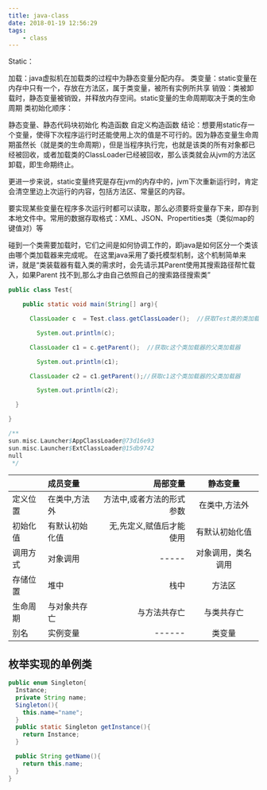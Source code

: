 ```yaml
---
title: java-class
date: 2018-01-19 12:56:29
tags:
    - class 
---
```


Static：

加载：java虚拟机在加载类的过程中为静态变量分配内存。
类变量：static变量在内存中只有一个，存放在方法区，属于类变量，被所有实例所共享
销毁：类被卸载时，静态变量被销毁，并释放内存空间。static变量的生命周期取决于类的生命周期
类初始化顺序：

静态变量、静态代码块初始化
构造函数
自定义构造函数
结论：想要用static存一个变量，使得下次程序运行时还能使用上次的值是不可行的。因为静态变量生命周期虽然长（就是类的生命周期），但是当程序执行完，也就是该类的所有对象都已经被回收，或者加载类的ClassLoader已经被回收，那么该类就会从jvm的方法区卸载，即生命期终止。

更进一步来说，static变量终究是存在jvm的内存中的，jvm下次重新运行时，肯定会清空里边上次运行的内容，包括方法区、常量区的内容。

要实现某些变量在程序多次运行时都可以读取，那么必须要将变量存下来，即存到本地文件中。常用的数据存取格式：XML、JSON、Propertities类（类似map的键值对）等


碰到一个类需要加载时，它们之间是如何协调工作的，即java是如何区分一个类该由哪个类加载器来完成呢。 在这里java采用了委托模型机制，这个机制简单来讲，就是“类装载器有载入类的需求时，会先请示其Parent使用其搜索路径帮忙载入，如果Parent 找不到,那么才由自己依照自己的搜索路径搜索类”

```java
public class Test{

    public static void main(String[] arg){

      ClassLoader c  = Test.class.getClassLoader();  //获取Test类的类加载器

        System.out.println(c); 

      ClassLoader c1 = c.getParent();  //获取c这个类加载器的父类加载器

        System.out.println(c1);

      ClassLoader c2 = c1.getParent();//获取c1这个类加载器的父类加载器

        System.out.println(c2);

  }

}

/**
sun.misc.Launcher$AppClassLoader@73d16e93
sun.misc.Launcher$ExtClassLoader@15db9742
null
 */
```

|          | 成员变量       | 局部变量                  | 静态变量           |
| :------- | :------------- | ------------------------: | :----------------: |
| 定义位置 | 在类中,方法外  | 方法中,或者方法的形式参数 | 在类中,方法外      |
| 初始化值 | 有默认初始化值 | 无,先定义,赋值后才能使用  | 有默认初始化值     |
| 调用方式 | 对象调用       | -----                     | 对象调用，类名调用 |
| 存储位置 | 堆中           | 栈中                      | 方法区             |
| 生命周期 | 与对象共存亡   | 与方法共存亡              | 与类共存亡         |
| 别名     | 实例变量       | ------                    | 类变量             |


## 枚举实现的单例类

```java
public enum Singleton{
  Instance;
  private String name;
  Singleton(){
    this.name="name";
  }
  public static Singleton getInstance(){
    return Instance;
  }

  public String getName(){
    return this.name;
  }
}
```